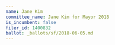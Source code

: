 ```yaml
---
name: Jane Kim
committee_name: Jane Kim for Mayor 2018
is_incumbent: false
filer_id: 1400832
ballot: _ballots/sf/2018-06-05.md
---
```

